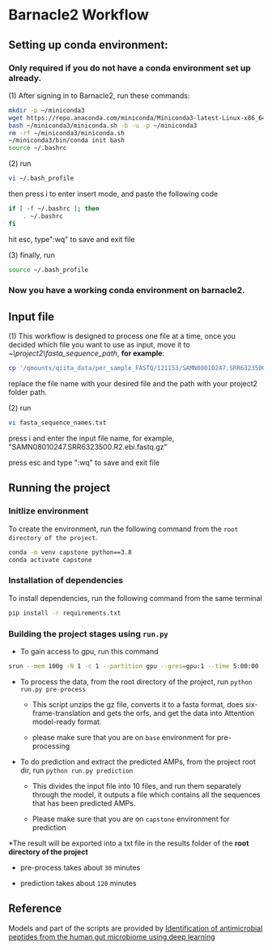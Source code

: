 
# Barnacle2 Workflow

## Setting up conda environment:
### Only required if you do not have a conda environment set up already.

(1) After signing in to Barnacle2, run these commands:
```bash
mkdir -p ~/miniconda3
wget https://repo.anaconda.com/miniconda/Miniconda3-latest-Linux-x86_64.sh -O ~/miniconda3/miniconda.sh
bash ~/miniconda3/miniconda.sh -b -u -p ~/miniconda3
rm -rf ~/miniconda3/miniconda.sh
~/miniconda3/bin/conda init bash
source ~/.bashrc
```

(2)
run
```bash
vi ~/.bash_profile
```
then press i to enter insert mode, and paste the following code
```bash
if [ -f ~/.bashrc ]; then
    . ~/.bashrc
fi
```
hit esc, type":wq" to save and exit file

(3) finally, run
```bash
source ~/.bash_profile
```
### Now you have a working conda environment on barnacle2.

## Input file

(1) This workflow is designed to process one file at a time, once you decided which file you want to use as input, move it to _~\project2\fasta_sequence_path_, __for example__:
```bash
cp '/qmounts/qiita_data/per_sample_FASTQ/121153/SAMN08010247.SRR6323500.R2.ebi.fastq.gz' /home/y7hao/project2/fasta_sequence_path/
```
replace the file name with your desired file and the path with your project2 folder path.

(2) run
```bash
vi fasta_sequence_names.txt
```
press i and enter the input file name, for example, "SAMN08010247.SRR6323500.R2.ebi.fastq.gz"

press esc and type ":wq" to save and exit file


## Running the project

### Initlize environment

To create the environment, run the following command from the `root directory of the project`.
```bash
conda -m venv capstone python==3.8
conda activate capstone
```

### Installation of dependencies
To install dependencies, run the following command from the same terminal
```bash
pip install -r requirements.txt
```

### Building the project stages using `run.py`

* To gain access to gpu, run this command
```bash
srun --mem 100g -N 1 -c 1 --partition gpu --gres=gpu:1 --time 5:00:00 --pty bash -l
```

* To process the data, from the root directory of the project, run `python run.py pre-process`
  - This script unzips the gz file, converts it to a fasta format, does six-frame-translation and gets the orfs, and get the data into Attention model-ready format.

  - please make sure that you are on `base` environment for pre-processing
* To do prediction and extract the predicted AMPs, from the project root dir, run `python run.py prediction`
  - This divides the input file into 10 files, and run them separately through the model, it outputs a file which contains all the sequences that has been predicted AMPs.
  
  - Please make sure that you are on `capstone` environment for prediction

*The result will be exported into a txt file in the results folder of the __root directory of the project__

* pre-process takes about `30` minutes

* prediction takes about `120` minutes

## Reference

Models and part of the scripts are provided by [Identification of antimicrobial peptides from the human gut microbiome using deep learning](https://www.nature.com/articles/s41587-022-01226-0)

